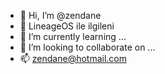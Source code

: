 - 👋 Hi, I’m @zendane
- 👀 LineageOS ile ilgileni
- 🌱 I’m currently learning ...
- 💞️ I’m looking to collaborate on ...
- 📫 zendane@hotmail.com

<!---
zendane/zendane is a ✨ special ✨ repository because its `README.md` (this file) appears on your GitHub profile.
You can click the Preview link to take a look at your changes.
--->
